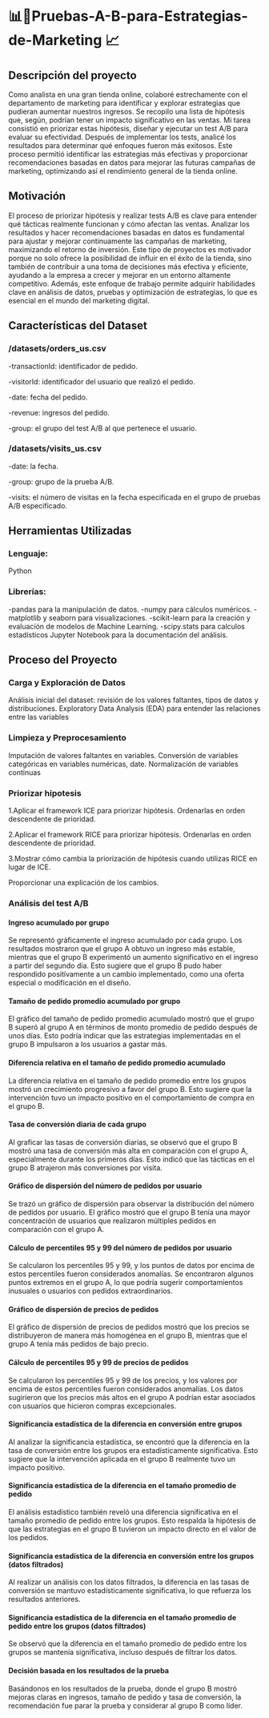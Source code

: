 # 📊🧮Pruebas-A-B-para-Estrategias-de-Marketing 📈
## Descripción del proyecto
Como analista en una gran tienda online, colaboré estrechamente con el departamento de marketing para identificar y explorar estrategias que pudieran aumentar nuestros ingresos. Se recopilo una lista de hipótesis que, según, podrían tener un impacto significativo en las ventas.
Mi tarea consistió en priorizar estas hipótesis, diseñar y ejecutar un test A/B para evaluar su efectividad. Después de implementar los tests, analicé los resultados para determinar qué enfoques fueron más exitosos. Este proceso permitió identificar las estrategias más efectivas y proporcionar recomendaciones basadas en datos para mejorar las futuras campañas de marketing, optimizando así el rendimiento general de la tienda online.

## Motivación
El proceso de priorizar hipótesis y realizar tests A/B es clave para entender qué tácticas realmente funcionan y cómo afectan las ventas. Analizar los resultados y hacer recomendaciones basadas en datos es fundamental para ajustar y mejorar continuamente las campañas de marketing, maximizando el retorno de inversión. Este tipo de proyectos es motivador porque no solo ofrece la posibilidad de influir en el éxito de la tienda, sino también de contribuir a una toma de decisiones más efectiva y eficiente, ayudando a la empresa a crecer y mejorar en un entorno altamente competitivo. Además, este enfoque de trabajo permite adquirir habilidades clave en análisis de datos, pruebas y optimización de estrategias, lo que es esencial en el mundo del marketing digital.

## Características del Dataset

### /datasets/orders_us.csv

-transactionId: identificador de pedido.

-visitorId: identificador del usuario que realizó el pedido.

-date: fecha del pedido.

-revenue: ingresos del pedido.

-group: el grupo del test A/B al que pertenece el usuario.

### /datasets/visits_us.csv

-date: la fecha.

-group: grupo de la prueba A/B.

-visits: el número de visitas en la fecha especificada en el grupo de pruebas A/B especificado.

## Herramientas Utilizadas
### Lenguaje: 
Python 
### Librerías:
-pandas para la manipulación de datos.
-numpy para cálculos numéricos.
-matplotlib y seaborn para visualizaciones.
-scikit-learn para la creación y evaluación de modelos de Machine Learning.
-scipy.stats para calculos estadísticos 
Jupyter Notebook para la documentación del análisis.

## Proceso del Proyecto
### Carga y Exploración de Datos
Análisis inicial del dataset: revisión de los valores faltantes, tipos de datos y distribuciones.
Exploratory Data Analysis (EDA) para entender las relaciones entre las variables 

### Limpieza y Preprocesamiento
Imputación de valores faltantes en variables.
Conversión de variables categóricas en variables numéricas, date.
Normalización de variables continuas

### Priorizar hipotesis 

1.Aplicar el framework ICE para priorizar hipótesis. Ordenarlas en orden descendente de prioridad.

2.Aplicar el framework RICE para priorizar hipótesis. Ordenarlas en orden descendente de prioridad.

3.Mostrar cómo cambia la priorización de hipótesis cuando utilizas RICE en lugar de ICE.

Proporcionar una explicación de los cambios.

### Análisis del test A/B

#### Ingreso acumulado por grupo
Se representó gráficamente el ingreso acumulado por cada grupo. Los resultados mostraron que el grupo A obtuvo un ingreso más estable, mientras que el grupo B experimentó un aumento significativo en el ingreso a partir del segundo día. Esto sugiere que el grupo B pudo haber respondido positivamente a un cambio implementado, como una oferta especial o modificación en el diseño.

#### Tamaño de pedido promedio acumulado por grupo
El gráfico del tamaño de pedido promedio acumulado mostró que el grupo B superó al grupo A en términos de monto promedio de pedido después de unos días. Esto podría indicar que las estrategias implementadas en el grupo B impulsaron a los usuarios a gastar más.

#### Diferencia relativa en el tamaño de pedido promedio acumulado
La diferencia relativa en el tamaño de pedido promedio entre los grupos mostró un crecimiento progresivo a favor del grupo B. Esto sugiere que la intervención tuvo un impacto positivo en el comportamiento de compra en el grupo B.

#### Tasa de conversión diaria de cada grupo
Al graficar las tasas de conversión diarias, se observó que el grupo B mostró una tasa de conversión más alta en comparación con el grupo A, especialmente durante los primeros días. Esto indicó que las tácticas en el grupo B atrajeron más conversiones por visita.

#### Gráfico de dispersión del número de pedidos por usuario
Se trazó un gráfico de dispersión para observar la distribución del número de pedidos por usuario. El gráfico mostró que el grupo B tenía una mayor concentración de usuarios que realizaron múltiples pedidos en comparación con el grupo A.

#### Cálculo de percentiles 95 y 99 del número de pedidos por usuario
Se calcularon los percentiles 95 y 99, y los puntos de datos por encima de estos percentiles fueron considerados anomalías. Se encontraron algunos puntos extremos en el grupo A, lo que podría sugerir comportamientos inusuales o usuarios con pedidos extraordinarios.

#### Gráfico de dispersión de precios de pedidos
El gráfico de dispersión de precios de pedidos mostró que los precios se distribuyeron de manera más homogénea en el grupo B, mientras que el grupo A tenía más pedidos de bajo precio.

#### Cálculo de percentiles 95 y 99 de precios de pedidos
Se calcularon los percentiles 95 y 99 de los precios, y los valores por encima de estos percentiles fueron considerados anomalías. Los datos sugirieron que los precios más altos en el grupo A podrían estar asociados con usuarios que hicieron compras excepcionales.

#### Significancia estadística de la diferencia en conversión entre grupos
Al analizar la significancia estadística, se encontró que la diferencia en la tasa de conversión entre los grupos era estadísticamente significativa. Esto sugiere que la intervención aplicada en el grupo B realmente tuvo un impacto positivo.


#### Significancia estadística de la diferencia en el tamaño promedio de pedido
El análisis estadístico también reveló una diferencia significativa en el tamaño promedio de pedido entre los grupos. Esto respalda la hipótesis de que las estrategias en el grupo B tuvieron un impacto directo en el valor de los pedidos.


#### Significancia estadística de la diferencia en conversión entre los grupos (datos filtrados)
Al realizar un análisis con los datos filtrados, la diferencia en las tasas de conversión se mantuvo estadísticamente significativa, lo que refuerza los resultados anteriores.


#### Significancia estadística de la diferencia en el tamaño promedio de pedido entre los grupos (datos filtrados)
Se observó que la diferencia en el tamaño promedio de pedido entre los grupos se mantenía significativa, incluso después de filtrar los datos.


#### Decisión basada en los resultados de la prueba
Basándonos en los resultados de la prueba, donde el grupo B mostró mejoras claras en ingresos, tamaño de pedido y tasa de conversión, la recomendación fue parar la prueba y considerar al grupo B como líder.







